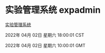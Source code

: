 # 实验管理系统 expadmin
[实验管理系统](http://59.174.25.134:56808/expadmin-782313d2-e1b1-4ea7-932e-3a55e6a1a4d0/)

2022年 04月 02日 星期六 18:00:01 CST

2022年 04月 02日 星期六 10:00:01 GMT
